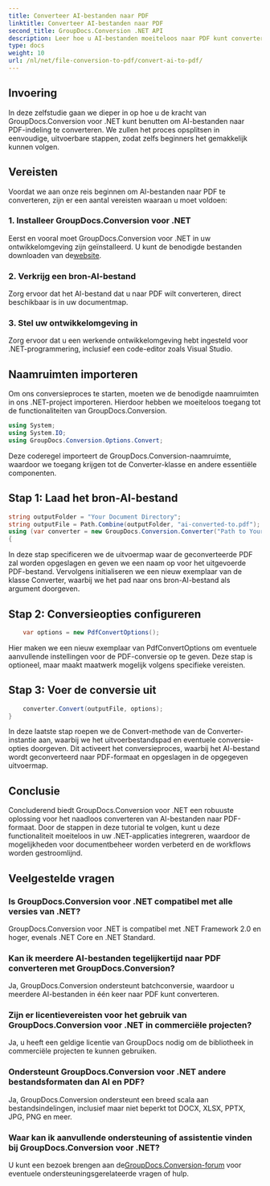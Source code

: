```yaml
---
title: Converteer AI-bestanden naar PDF
linktitle: Converteer AI-bestanden naar PDF
second_title: GroupDocs.Conversion .NET API
description: Leer hoe u AI-bestanden moeiteloos naar PDF kunt converteren met GroupDocs.Conversion voor .NET. Stroomlijn uw documentbeheerworkflows.
type: docs
weight: 10
url: /nl/net/file-conversion-to-pdf/convert-ai-to-pdf/
---
```

## Invoering
In deze zelfstudie gaan we dieper in op hoe u de kracht van GroupDocs.Conversion voor .NET kunt benutten om AI-bestanden naar PDF-indeling te converteren. We zullen het proces opsplitsen in eenvoudige, uitvoerbare stappen, zodat zelfs beginners het gemakkelijk kunnen volgen.
## Vereisten
Voordat we aan onze reis beginnen om AI-bestanden naar PDF te converteren, zijn er een aantal vereisten waaraan u moet voldoen:
### 1. Installeer GroupDocs.Conversion voor .NET
Eerst en vooral moet GroupDocs.Conversion voor .NET in uw ontwikkelomgeving zijn geïnstalleerd. U kunt de benodigde bestanden downloaden van de[website](https://releases.groupdocs.com/conversion/net/).
### 2. Verkrijg een bron-AI-bestand
Zorg ervoor dat het AI-bestand dat u naar PDF wilt converteren, direct beschikbaar is in uw documentmap.
### 3. Stel uw ontwikkelomgeving in
Zorg ervoor dat u een werkende ontwikkelomgeving hebt ingesteld voor .NET-programmering, inclusief een code-editor zoals Visual Studio.

## Naamruimten importeren
Om ons conversieproces te starten, moeten we de benodigde naamruimten in ons .NET-project importeren. Hierdoor hebben we moeiteloos toegang tot de functionaliteiten van GroupDocs.Conversion.

```csharp
using System;
using System.IO;
using GroupDocs.Conversion.Options.Convert;
```
Deze coderegel importeert de GroupDocs.Conversion-naamruimte, waardoor we toegang krijgen tot de Converter-klasse en andere essentiële componenten.
## Stap 1: Laad het bron-AI-bestand
```csharp
string outputFolder = "Your Document Directory";
string outputFile = Path.Combine(outputFolder, "ai-converted-to.pdf");
using (var converter = new GroupDocs.Conversion.Converter("Path to Your AI File"))
{
```
In deze stap specificeren we de uitvoermap waar de geconverteerde PDF zal worden opgeslagen en geven we een naam op voor het uitgevoerde PDF-bestand. Vervolgens initialiseren we een nieuw exemplaar van de klasse Converter, waarbij we het pad naar ons bron-AI-bestand als argument doorgeven.
## Stap 2: Conversieopties configureren
```csharp
	var options = new PdfConvertOptions();
```
Hier maken we een nieuw exemplaar van PdfConvertOptions om eventuele aanvullende instellingen voor de PDF-conversie op te geven. Deze stap is optioneel, maar maakt maatwerk mogelijk volgens specifieke vereisten.
## Stap 3: Voer de conversie uit
```csharp
	converter.Convert(outputFile, options);
}
```
In deze laatste stap roepen we de Convert-methode van de Converter-instantie aan, waarbij we het uitvoerbestandspad en eventuele conversie-opties doorgeven. Dit activeert het conversieproces, waarbij het AI-bestand wordt geconverteerd naar PDF-formaat en opgeslagen in de opgegeven uitvoermap.

## Conclusie
Concluderend biedt GroupDocs.Conversion voor .NET een robuuste oplossing voor het naadloos converteren van AI-bestanden naar PDF-formaat. Door de stappen in deze tutorial te volgen, kunt u deze functionaliteit moeiteloos in uw .NET-applicaties integreren, waardoor de mogelijkheden voor documentbeheer worden verbeterd en de workflows worden gestroomlijnd.
## Veelgestelde vragen
### Is GroupDocs.Conversion voor .NET compatibel met alle versies van .NET?
GroupDocs.Conversion voor .NET is compatibel met .NET Framework 2.0 en hoger, evenals .NET Core en .NET Standard.
### Kan ik meerdere AI-bestanden tegelijkertijd naar PDF converteren met GroupDocs.Conversion?
Ja, GroupDocs.Conversion ondersteunt batchconversie, waardoor u meerdere AI-bestanden in één keer naar PDF kunt converteren.
### Zijn er licentievereisten voor het gebruik van GroupDocs.Conversion voor .NET in commerciële projecten?
Ja, u heeft een geldige licentie van GroupDocs nodig om de bibliotheek in commerciële projecten te kunnen gebruiken.
### Ondersteunt GroupDocs.Conversion voor .NET andere bestandsformaten dan AI en PDF?
Ja, GroupDocs.Conversion ondersteunt een breed scala aan bestandsindelingen, inclusief maar niet beperkt tot DOCX, XLSX, PPTX, JPG, PNG en meer.
### Waar kan ik aanvullende ondersteuning of assistentie vinden bij GroupDocs.Conversion voor .NET?
 U kunt een bezoek brengen aan de[GroupDocs.Conversion-forum](https://forum.groupdocs.com/c/conversion/11) voor eventuele ondersteuningsgerelateerde vragen of hulp.